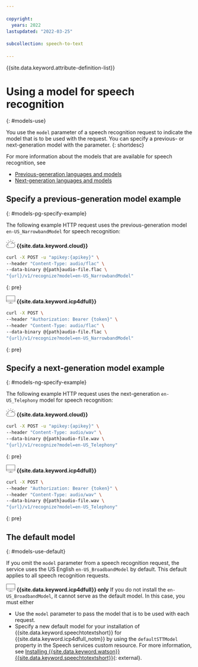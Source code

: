 ```yaml
---

copyright:
  years: 2022
lastupdated: "2022-03-25"

subcollection: speech-to-text

---
```


{{site.data.keyword.attribute-definition-list}}

# Using a model for speech recognition
{: #models-use}

You use the `model` parameter of a speech recognition request to indicate the model that is to be used with the request. You can specify a previous- or next-generation model with the parameter.
{: shortdesc}

For more information about the models that are available for speech recognition, see

-   [Previous-generation languages and models](/docs/speech-to-text?topic=speech-to-text-models)
-   [Next-generation languages and models](/docs/speech-to-text?topic=speech-to-text-models-ng)

## Specify a previous-generation model example
{: #models-pg-specify-example}

The following example HTTP request uses the previous-generation model `en-US_NarrowbandModel` for speech recognition:

![IBM Cloud only](images/ibm-cloud.png) **{{site.data.keyword.cloud}}**

```sh
curl -X POST -u "apikey:{apikey}" \
--header "Content-Type: audio/flac" \
--data-binary @{path}audio-file.flac \
"{url}/v1/recognize?model=en-US_NarrowbandModel"
```
{: pre}

![Cloud Pak for Data only](images/cloud-pak.png) **{{site.data.keyword.icp4dfull}}**

```sh
curl -X POST \
--header "Authorization: Bearer {token}" \
--header "Content-Type: audio/flac" \
--data-binary @{path}audio-file.flac \
"{url}/v1/recognize?model=en-US_NarrowbandModel"
```
{: pre}

## Specify a next-generation model example
{: #models-ng-specify-example}

The following example HTTP request uses the next-generation `en-US_Telephony` model for speech recognition:

![IBM Cloud only](images/ibm-cloud.png) **{{site.data.keyword.cloud}}**

```sh
curl -X POST -u "apikey:{apikey}" \
--header "Content-Type: audio/wav" \
--data-binary @{path}audio-file.wav \
"{url}/v1/recognize?model=en-US_Telephony"
```
{: pre}

![Cloud Pak for Data only](images/cloud-pak.png) **{{site.data.keyword.icp4dfull}}**

```sh
curl -X POST \
--header "Authorization: Bearer {token}" \
--header "Content-Type: audio/wav" \
--data-binary @{path}audio-file.wav \
"{url}/v1/recognize?model=en-US_Telephony"
```
{: pre}

## The default model
{: #models-use-default}

If you omit the `model` parameter from a speech recognition request, the service uses the US English `en-US_BroadbandModel` by default. This default applies to all speech recognition requests.

![Cloud Pak for Data only](images/cloud-pak.png) **{{site.data.keyword.icp4dfull}} only** If you do not install the `en-US_BroadbandModel`, it cannot serve as the default model. In this case, you must either

-   Use the `model` parameter to pass the model that is to be used with each request.
-   Specify a new default model for your installation of {{site.data.keyword.speechtotextshort}} for {{site.data.keyword.icp4dfull_notm}} by using the `defaultSTTModel` property in the Speech services custom resource. For more information, see  [Installing {{site.data.keyword.watson}} {{site.data.keyword.speechtotextshort}}](https://www.ibm.com/docs/en/cloud-paks/cp-data/4.0?topic=text-installing-watson-speech){: external}.
